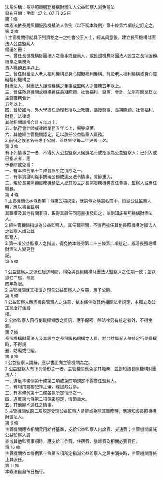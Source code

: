 法規名稱：長期照顧服務機構財團法人公益監察人派免辦法  
發布日期：民國 107 年 07 月 25 日  
第 1 條  
本辦法依長期照顧服務機構法人條例（以下稱本條例）第十條第六項規定訂定之。  
第 2 條  
1 主管機關得就具下列資格之一之社會公正人士，經其同意後，建立長照機構財團法人公益監察人  
候選名冊：  
一、曾任長照機構財團法人之董事或監察人，或長照機構財團法人設立之長照服務機構之業務負  
責人職務五年以上。  
二、曾任財團法人老人福利機構或身心障礙福利機構、附設老人福利機構或身心障礙福利機構之  
財團法人、財團法人護理機構之董事或監察人之職務五年以上。  
三、曾任政府機關或機構擔任長期照顧、社會福利、醫事、會計、法制有關業務之主管職務合計  
五年以上。  
四、曾於國內、外大學擔任助理教授以上教職，講授醫事、長期照顧、社會福利、財務、法律或  
其他相關課程合計五年以上。  
五、執行會計師或律師業務五年以上，聲譽卓著。  
六、其他經主管機關認定，足以勝任公益監察人職務。  
2 前項之候選名冊應予公開，並應至少每二年更新一次。  
第 3 條  
有下列情事之一者，不得列入公益監察人候選名冊或指派為公益監察人；已列入或已指派者，應  
予移除或免職：  
一、有本條例第十二條各款所定情形之一。  
二、有事實證明從事妨礙公務或違反法令情事，情節重大。  
三、現於長期照顧服務機構法人或其設立之長照服務機構擔任董事、監察人或專任職務。  
第 4 條  
1 主管機關依本條例第十條第五項規定，就前條之候選名冊中，指派公益監察人時，應以書面載明  
其職權及其他有關事項，取得其願任同意書後發布之，並副知該長照機構財團法人。  
2 經主管機關指派為公益監察人，其任職期間，不得再擔任其他長照機構財團法人之監察人或公益  
監察人。  
3 第一項公益監察人之指派，得免依本條例第二十三條第二項規定，辦理長照機構財團法人變更登  
記。  
第 5 條  


1 公益監察人之派任起迄時間，得免與長照機構財團法人監察人之任期一致；並以派任二屆，每屆  
四年為限。  
2 主管機關就其指派之現任公益監察人之名冊，應予公開。  
第 6 條  
1 公益監察人應盡善良管理人之注意，依本條例及其他相關法令規定，本獨立及公正態度行使職  
權。  
2 公益監察人因行使職權知悉之資訊，應予保密，除法律另有規定者外，不得洩漏。  
第 7 條  
長照機構財團法人及其設立之長照服務機構之人員，於公益監察人依規定行使職權時，不得規  
避、妨礙或拒絕。  
第 8 條  
1 公益監察人請辭，應以書面向主管機關為之。  
2 公益監察人有下列情形之一者，主管機關應免除其職務，並副知該長照機構財團法人：  
一、違反本條例第十條第三項或第四項規定不得擔任監察人。  
二、有利用職務犯罪之嫌，經提起公訴。  
三、有本條例第十二條各款所定情形之一。  
四、違反第六條第二項保密規定，情節重大。  
五、其他顯不適任之情事。  
3 主管機關依前二項規定受理公益監察人請辭或免除其職務時，應通知該長照機構財團法人。  
第 9 條  
主管機關應依相關費用給付基準，支給公益監察人出席費、交通費；主管機關囑託公益監察人調  
查或其他監察事項時，應支給工作費、住宿費、膳雜費及相關必要費用。  
第 10 條  
主管機關依本條例第十條第五項所定指派公益監察人之理由消失時，主管機關得終止其派任。  
第 11 條  
本辦法自發布日施行。  


